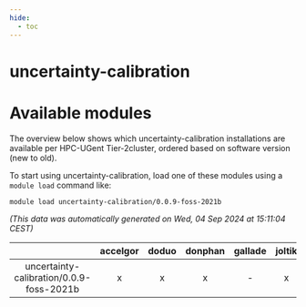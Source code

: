 ```yaml
---
hide:
  - toc
---
```


uncertainty-calibration
=======================

# Available modules


The overview below shows which uncertainty-calibration installations are available per HPC-UGent Tier-2cluster, ordered based on software version (new to old).

To start using uncertainty-calibration, load one of these modules using a `module load` command like:

```shell
module load uncertainty-calibration/0.0.9-foss-2021b
```

*(This data was automatically generated on Wed, 04 Sep 2024 at 15:11:04 CEST)*  

| |accelgor|doduo|donphan|gallade|joltik|shinx|skitty|
| :---: | :---: | :---: | :---: | :---: | :---: | :---: | :---: |
|uncertainty-calibration/0.0.9-foss-2021b|x|x|x|-|x|-|x|
